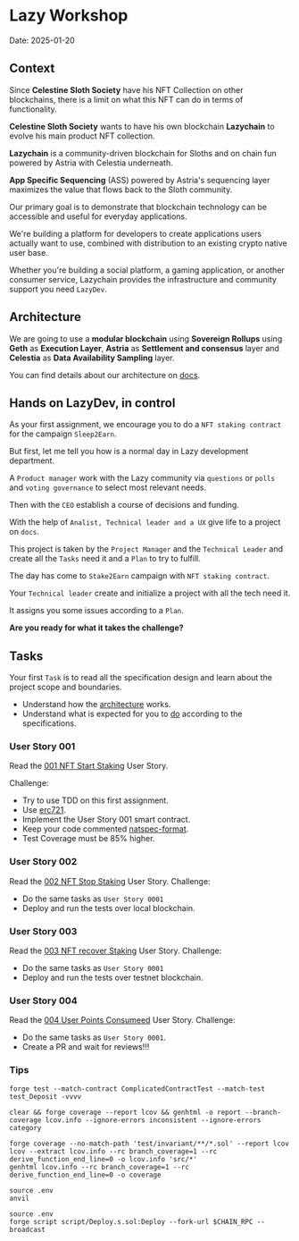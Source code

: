 # Lazy Workshop

Date: 2025-01-20

## Context

Since **Celestine Sloth Society** have his NFT Collection on other blockchains, there is a limit on what this NFT can do in terms of functionality.

**Celestine Sloth Society** wants to have his own blockchain **Lazychain** to evolve his main product NFT collection.

**Lazychain** is a community-driven blockchain for Sloths and on chain fun powered by Astria with Celestia underneath.

**App Specific Sequencing** (ASS) powered by Astria's sequencing layer maximizes the value that flows back to the Sloth community.

Our primary goal is to demonstrate that blockchain technology can be accessible and useful for everyday applications.

We're building a platform for developers to create applications users actually want to use, combined with distribution to an existing crypto native user base.

Whether you're building a social platform, a gaming application, or another consumer service, Lazychain provides the infrastructure and community support you need `LazyDev`.

## Architecture

We are going to use a **modular blockchain** using **Sovereign Rollups** using **Geth** as **Execution Layer**, **Astria** as **Settlement and consensus** layer and **Celestia** as **Data Availability Sampling** layer.

You can find details about our architecture on [docs](https://github.com/Lazychain/docs/blob/main/learn/adr/0013-astria.md#architecture).

## Hands on LazyDev, in control

As your first assignment, we encourage you to do a `NFT staking contract` for the campaign `Sleep2Earn`.

But first, let me tell you how is a normal day in Lazy development department.

A `Product manager` work with the Lazy community via `questions` or `polls` and `voting governance` to select most relevant needs.

Then with the `CEO` establish a course of decisions and funding.

With the help of `Analist, Technical leader and a UX` give life to a project on `docs`.

This project is taken by the `Project Manager` and the `Technical Leader` and create all the `Tasks` need it and a `Plan` to try to fulfill.

The day has come to `Stake2Earn` campaign with `NFT staking contract`.

Your `Technical leader` create and initialize a project with all the tech need it.

It assigns you some issues according to a `Plan`.

**Are you ready for what it takes the challenge?**

## Tasks

Your first `Task` is to read all the specification design and learn about the project scope and boundaries.

- Understand how the [architecture](docs/specifications.md#architecture) works.
- Understand what is expected for you to [do](docs/specifications.md#integration) according to the specifications.

### User Story 001

Read the [001 NFT Start Staking](docs/stories/0001-nft-start-staking.md) User Story.

Challenge:

- Try to use TDD on this first assignment.
- Use [erc721](https://docs.openzeppelin.com/contracts/5.x/erc721).
- Implement the User Story 001 smart contract.
- Keep your code commented [natspec-format](https://docs.soliditylang.org/en/latest/natspec-format.html).
- Test Coverage must be 85% higher.

### User Story 002

Read the [002 NFT Stop Staking](docs/stories/0002-nft-stop-staking.md) User Story.
Challenge:

- Do the same tasks as `User Story 0001`
- Deploy and run the tests over local blockchain.

### User Story 003

Read the [003 NFT recover Staking](docs/stories/0003-nft-unstaking.md) User Story.
Challenge:

- Do the same tasks as `User Story 0001`
- Deploy and run the tests over testnet blockchain.

### User Story 004

Read the [004 User Points Consumeed](docs/stories/0004-exchange-points-erc20.md) User Story.
Challenge:

- Do the same tasks as `User Story 0001`.
- Create a PR and wait for reviews!!!

### Tips

```shell
forge test --match-contract ComplicatedContractTest --match-test test_Deposit -vvvv
```

```shell
clear && forge coverage --report lcov && genhtml -o report --branch-coverage lcov.info --ignore-errors inconsistent --ignore-errors category
```

```shell
forge coverage --no-match-path 'test/invariant/**/*.sol' --report lcov
lcov --extract lcov.info --rc branch_coverage=1 --rc derive_function_end_line=0 -o lcov.info 'src/*' 
genhtml lcov.info --rc branch_coverage=1 --rc derive_function_end_line=0 -o coverage
```

```shell
source .env
anvil
```

```shell
source .env
forge script script/Deploy.s.sol:Deploy --fork-url $CHAIN_RPC --broadcast
```

